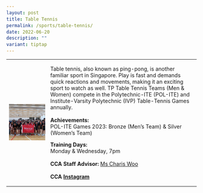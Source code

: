 ```yaml
---
layout: post
title: Table Tennis
permalink: /sports/table-tennis/
date: 2022-06-20
description: ""
variant: tiptap
---
```

<table style="minWidth: 50px">
<colgroup>
<col>
<col>
</colgroup>
<tbody>
<tr>
<td rowspan="1" colspan="1">
<div class="isomer-image-wrapper">
<img style="width: 100%" height="auto" width="100%" alt="" src="/images/Sports/Table_Tennis.png">
</div>
</td>
<td rowspan="1" colspan="1">
<p>Table tennis, also known as ping-pong, is another familiar sport in Singapore.
Play is fast and demands quick reactions and movements, making it an exciting
sport to watch as well. TP Table Tennis Teams (Men &amp; Women) compete
in the Polytechnic-ITE (POL-ITE) and Institute-Varsity Polytechnic (IVP)
Table-Tennis Games annually.
<br>
<br><strong>Achievements:</strong>
<br>POL-ITE Games 2023: Bronze (Men’s Team) &amp; Silver (Women’s Team)
<br>
</p>
<p><strong>Training Days:</strong>
<br>Monday &amp; Wednesday, 7pm
<br>
<br><strong>CCA Staff Advisor:</strong>  <a href="mailto:Charis_Woo@tp.edu.sg" rel="noopener noreferrer nofollow" target="_blank">Ms Charis Woo</a>
<br>
<br><strong>CCA <a href="https://www.instagram.com/tptabletennis" rel="noopener noreferrer nofollow" target="_blank">Instagram</a></strong>
</p>
</td>
</tr>
</tbody>
</table>
<p></p>